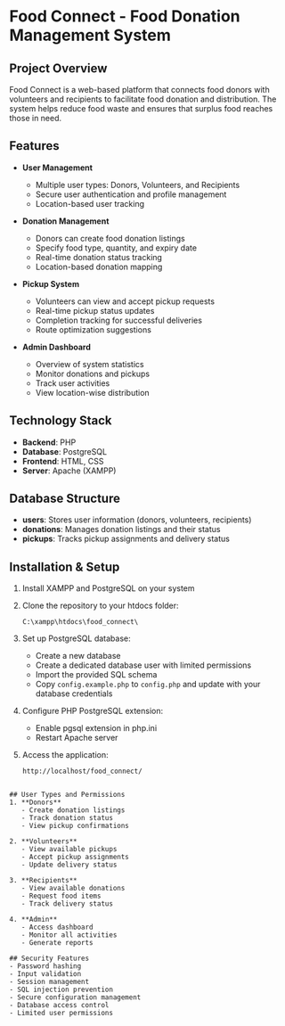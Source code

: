 # Food Connect - Food Donation Management System

## Project Overview
Food Connect is a web-based platform that connects food donors with volunteers and recipients to facilitate food donation and distribution. The system helps reduce food waste and ensures that surplus food reaches those in need.

## Features
- **User Management**
  - Multiple user types: Donors, Volunteers, and Recipients
  - Secure user authentication and profile management
  - Location-based user tracking

- **Donation Management**
  - Donors can create food donation listings
  - Specify food type, quantity, and expiry date
  - Real-time donation status tracking
  - Location-based donation mapping

- **Pickup System**
  - Volunteers can view and accept pickup requests
  - Real-time pickup status updates
  - Completion tracking for successful deliveries
  - Route optimization suggestions

- **Admin Dashboard**
  - Overview of system statistics
  - Monitor donations and pickups
  - Track user activities
  - View location-wise distribution

## Technology Stack
- **Backend**: PHP
- **Database**: PostgreSQL
- **Frontend**: HTML, CSS
- **Server**: Apache (XAMPP)

## Database Structure
- **users**: Stores user information (donors, volunteers, recipients)
- **donations**: Manages donation listings and their status
- **pickups**: Tracks pickup assignments and delivery status

## Installation & Setup
1. Install XAMPP and PostgreSQL on your system
2. Clone the repository to your htdocs folder:
   ```
   C:\xampp\htdocs\food_connect\
   ```
3. Set up PostgreSQL database:
   - Create a new database
   - Create a dedicated database user with limited permissions
   - Import the provided SQL schema
   - Copy `config.example.php` to `config.php` and update with your database credentials

4. Configure PHP PostgreSQL extension:
   - Enable pgsql extension in php.ini
   - Restart Apache server

5. Access the application:
   ```
   http://localhost/food_connect/
   ```

```

## User Types and Permissions
1. **Donors**
   - Create donation listings
   - Track donation status
   - View pickup confirmations

2. **Volunteers**
   - View available pickups
   - Accept pickup assignments
   - Update delivery status

3. **Recipients**
   - View available donations
   - Request food items
   - Track delivery status

4. **Admin**
   - Access dashboard
   - Monitor all activities
   - Generate reports

## Security Features
- Password hashing
- Input validation
- Session management
- SQL injection prevention
- Secure configuration management
- Database access control
- Limited user permissions




